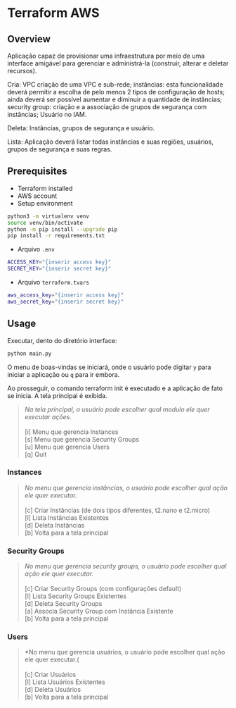 # Terraform AWS

## Overview

Aplicação capaz de provisionar uma infraestrutura por meio de uma interface amigável para gerenciar e administrá-la (construir, alterar e deletar recursos).

Cria: VPC criação de uma VPC e sub-rede; instâncias: esta funcionalidade deverá permitir a escolha de pelo menos 2 tipos de configuração de hosts; ainda deverá ser possível aumentar e diminuir a quantidade de instâncias; security group: criação e a associação de grupos de segurança com instâncias; Usuário no IAM.

Deleta: Instâncias, grupos de segurança e usuário.

Lista: Aplicação deverá listar todas instâncias e suas regiões, usuários, grupos de segurança e suas regras.

## Prerequisites

- Terraform installed
- AWS account
- Setup environment

````bash
python3 -m virtualenv venv
source venv/bin/activate
python -m pip install --upgrade pip
pip install -r requirements.txt
````
- Arquivo `.env`

````bash
ACCESS_KEY="{inserir access key}"
SECRET_KEY="{inserir secret key}"
````

- Arquivo `terraform.tvars`

````bash
aws_access_key="{inserir access key}"
aws_secret_key="{inserir secret key}"
````

## Usage

Executar, dento do diretório interface:

````bash
python main.py
````

O menu de boas-vindas se iniciará, onde o usuário pode digitar `y` para iniciar a aplicação ou `q` para ir embora.

Ao prosseguir, o comando terraform init é executado e a aplicação de fato se inicia. A tela principal é exibida.


> *Na tela principal, o usuário pode escolher qual modulo ele quer executar ações.*\
> \
> [i] Menu que gerencia Instances\
> [s] Menu que gerencia Security Groups\
> [u] Menu que gerencia Users\
> [q] Quit

### Instances 

> *No menu que gerencia instâncias, o usuário pode escolher qual ação ele quer executar.*\
> \
> [c] Criar Instâncias (de dois tipos diferentes, t2.nano e t2.micro)\
> [l] Lista Instâncias Existentes\
> [d] Deleta Instâncias\
> [b] Volta para a tela principal

### Security Groups 

> *No menu que gerencia security groups, o usuário pode escolher qual ação ele quer executar.*\
> \
> [c] Criar Security Groups (com configurações default)\
> [l] Lista Security Groups Existentes\
> [d] Deleta Security Groups\
> [a] Associa Security Group com Instância Existente\
> [b] Volta para a tela principal

### Users 

> *No menu que gerencia usuários, o usuário pode escolher qual ação ele quer executar.(\
> \
> [c] Criar Usuários\
> [l] Lista Usuários Existentes\
> [d] Deleta Usuários\
> [b] Volta para a tela principal